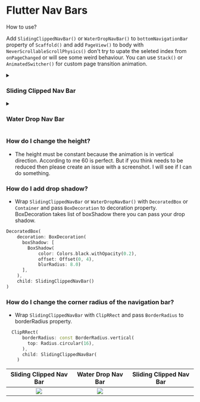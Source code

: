 # Flutter Nav Bars 
How to use?

Add `SlidingClippedNavBar()` or `WaterDropNavBar()` to `bottomNavigationBar` property of `Scaffold()` and add `PageView()` to body with `NeverScrollableScrollPhysics()` don't try to upate the seleted index from `onPageChanged` or will see some weird behaviour. You can use `Stack()` or `AnimatedSwitcher()` for custom page transition animation.

<details><summary><strong><h3>Sliding Clipped Nav Bar</h3></strong></summary>


Do and don't
+ Don't make icon size too big.
  - FontAwesomeIcons: 24
  - MaterialIcons: 30
+ Using `SlidingClippedNavBar()` when you want global active and inactive color.

```dart
 return Scaffold(
     
      body: PageView(
      physics: NeverScrollableScrollPhysics(),       
      controller: controller,
...
      ),
      bottomNavigationBar: SlidingClippedNavBar(
        backgroundColor: Colors.white,
        onButtonPressed: (index) {
          setState(() {
            selectedIndex = index;
          });
          controller.animateToPage(selectedIndex,
              duration: const Duration(milliseconds: 400),
              curve: Curves.easeOutQuad);
        },
        iconSize: 30,
        activeColor: Color(0xFF01579B),
        selectedIndex: selectedIndex,
        barItems: [
          BarItem(
            icon: Icons.event,
            title: 'Events',
          ),
          BarItem(
            icon: Icons.search_rounded,
            title: 'Search',
          ),
           /// Add more BarItem if you want
        ],
      ),
    );
```
Using `SlidingClippedNavBar.colorful()` when you want to set individual item active & inactive color.
```dart
return Scaffold(
    
     body: PageView(
     physics: NeverScrollableScrollPhysics(),
     controller: controller,
...
     ),
     bottomNavigationBar: SlidingClippedNavBar.colorful(
       backgroundColor: Colors.white,
       onButtonPressed: (index) {
         setState(() {
           selectedIndex = index;
         });
         controller.animateToPage(selectedIndex,
             duration: const Duration(milliseconds: 400),
             curve: Curves.easeOutQuad);
       },
       iconSize: 30,
       selectedIndex: selectedIndex,
       barItems: [
         BarItem(
           icon: Icons.event,
           title: 'Events',
           activeColor: Colors.amber,
           inactiveColor: Colors.red,
         ),
         BarItem(
           icon: Icons.search_rounded,
           title: 'Search',
           activeColor: Colors.red,
           inactiveColor: Colors.green,
         ),
        /// Add more BarItem if you want

       ],
     ),
   );
```

</details>
<details><summary><strong><h3>Water Drop Nav Bar</h3></strong></summary>

#### Do and don't
+ Don't make icon size too big.
  - FontAwesomeIcons: 24
  - MaterialIcons: 30
+ Use complementary filled and outlined icons for best result.
+ `backgroundColor` and `waterDropColor` of `WaterDropNavBar()` and `Scaffold()`'s backgroundColor (or whatever widget you are using) must be different (see the example app) This will visualize that the water drop is hanging from the top.
Short example
```dart
 return Scaffold(
     
      body: PageView(
      physics: NeverScrollableScrollPhysics(),       
      controller: pageController,
       ...
      ),
      bottomNavigationBar: WaterDropNavBar(
        backgroundColor: Colors.white,
        onItemSelected: (index) {
          setState(() {
            selectedIndex = index;
          });
          pageController.animateToPage(selectedIndex,
              duration: const Duration(milliseconds: 400),
              curve: Curves.easeOutQuad);
        },
        selectedIndex: selectedIndex,
        barItems: [
          BarItem(
            filledIcon: Icons.bookmark_rounded,
            outlinedIcon: Icons.bookmark_border_rounded,
          ),
          BarItem(
              filledIcon: Icons.favorite_rounded,
              outlinedIcon: Icons.favorite_border_rounded),
        ],
      ),
    );
```
### ❗️ Issues ❗️
+ Android
Some android phones might have black navigation bar, this looks ugly. It's recommended to wrap Scaffold with `AnnotatedRegion<SystemUiOverlayStyle>` to change that black navigation bar color to `WaterDropNavBar` backgroundColor. Check the example app. Like this 👇
```dart
return AnnotatedRegion<SystemUiOverlayStyle>(
     value: const SystemUiOverlayStyle(
       //this color must be equal to the WaterDropNavBar backgroundColor
       systemNavigationBarColor: Colors.white, 
       systemNavigationBarIconBrightness: Brightness.dark,
     ),
     child: Scaffold(
       body: // code here
     )
);
```
You can additionally provide some bottomPadding to add padding at the bottom of the bar, I think 8 is enough.
+ iOS
iPhones without swipe home gesture might have such issue where icons are pushed to the bottom. Provide some bottomPadding. I added 8 padding here.
Now you might ask how do you know which phone is using swipe home gesture?

Well, you can check bottom padding (using MediaQuery.of(context).padding.bottom) and if it's less than 34 or something then provide some bottom padding. Definitely try running different simulators and see.

</details>

### How do I change the height?
  - The height must be constant because the animation is in vertical direction. According to me 60 is perfect. But if you think needs to be reduced then please create an issue with a screenshot. I will see if I can do something.
### How do I add drop shadow?
  - Wrap `SlidingClippedNavBar` or `WaterDropNavBar()` with `DecoratedBox` or `Container` and pass `BoxDecoration` to decoration property. BoxDecoration takes list of boxShadow there you can pass your drop shadow.
```dart
DecoratedBox(
    decoration: BoxDecoration(
      boxShadow: [
        BoxShadow(
            color: Colors.black.withOpacity(0.2),
            offset: Offset(0, 4),
            blurRadius: 8.0)
      ],
    ),
    child: SlidingClippedNavBar()
)
```
### How do I change the corner radius of the navigation bar?
  - Wrap `SlidingClippedNavBar` with `ClipRRect` and pass `BorderRadius` to borderRadius property.
```dart
  ClipRRect(
      borderRadius: const BorderRadius.vertical(
        top: Radius.circular(16),
      ),
      child: SlidingClippedNavBar(
    )                
```


| Sliding Clipped Nav Bar|  Water Drop Nav Bar |Sliding Clipped Nav Bar |
|:---:|:---:|:---:|
|<img src='https://user-images.githubusercontent.com/33403844/222962426-86343a13-1624-4690-855d-418424186a11.gif' >  | <img src='https://user-images.githubusercontent.com/33403844/222962526-67e2a0e4-60be-4a10-9ed0-4b6fe4cd2804.gif' >  ||


